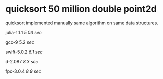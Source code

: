 quicksort 50 million double point2d
====================================

quicksort implemented manually same algorithm on same data structures.

julia-1.1.1  _5.03 sec_

gcc-9 5.2 _sec_

swift-5.0.2  _6.1 sec_

d-2.087  _8.3 sec_

fpc-3.0.4  _8.9 sec_

